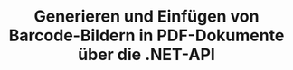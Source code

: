 ---
############################# Static ############################
layout: "auto-gen-gist"
draft: false
path: "de/assembly/net/barcode/pdf/"
otherformats: HTML XPS TIFF MHTML TXT XAML EPUB SVG PS PCL XML OXPS MD EML EMLX MSG 

############################# Head ############################
head_title: "Erstellen und fügen Sie Barcode-Bilder in Dokumenten und E-Mails über .NET hinzu"
head_description: "GroupDocs.Assembly .NET API ermöglicht Entwicklern das dynamische Generieren und Einfügen von Barcode-Bildern in Dokumente (PDF DOC, DOCX, RTF, XLSX, CSV, PPTX) und E-Mail-Nachrichten mit Leichtigkeit."

############################# Header ############################
title: "Generieren und Einfügen von Barcode-Bildern in PDF-Dokumente über die .NET-API"
description: "GroupDocs.Assembly .NET bietet vollständige Unterstützung für die dynamische Erstellung, Bearbeitung und Hinzufügung von Barcode-Bildern in PDF-Dokumenten mithilfe der C#- und VB.NET-API."

######################### Download Button #######################
button:
    enable: true

############################# About ############################
about:
    enable: true
    title: "Wie führe ich eine Barcode-Bildgenerierung in Dokumenten durch?"
    content: |
       Diese Seite hilft Benutzern zu verstehen und zu lernen, wie sie Barcode-Bilder dynamisch generieren und in ihre Dokumente und E-Mail-Nachrichten in C#, ASP.NET und anderen .NET-bezogenen Anwendungen einfügen. GroupDocs.Assembly .NET ist eine sehr leistungsfähige API, die Benutzern die Möglichkeit gibt, Berichte in vielen führenden Dateiformaten innerhalb ihrer eigenen .NET-Anwendungen ohne externe Abhängigkeiten zu automatisieren und zu generieren. Es unterstützt einige sehr gängige Dateiformate wie PDF, HTML, Outlook-E-Mail, Microsoft Office Word, Excel-Arbeitsblätter, PowerPoint-Präsentationen und Folien. Es unterstützt vollständig einige gängige lineare und 2D-Barcode-Symbologien. Sie können auch die Barcode-Bildgröße, die Vorder- und Rückseitenfarben, die Schriftart und die Platzierung des Barcode-Textes, die Auflösung des Barcode-Bildes und mehr ganz einfach anpassen. Es unterstützt auch die Erstellung benutzerdefinierter Dokumente aus Vorlagen und erhaltenen Daten aus verschiedenen Quellen wie Datenbanken, XML, JSON, OData, Objekten und mehr. 

############################# content ############################
steps:
    enable: true
    block:
    - title_left: "Barcode-Generierung in PDF-Dokumenten über .NET"
      content_left: |
       GroupDocs.Assembly .NET bietet vollständige Unterstützung für das Hinzufügen und Verwalten von Barcodes in PDF-Dokumenten. Das folgende C# .NET-Codebeispiel zeigt, wie Barcodebilder generiert und in ein PDF-Dokument eingefügt werden. 

      title_right: "So verwenden Sie Barcode-Bilder in PDF"
      content_right: |
        * Erstellen Sie eine Instanz von [DocumentAssembler](https://apireference.groupdocs.com/assembly/net/groupdocs.assembly/documentassembler) 
        * Rufen Sie die Methode [AssembleDocument](https://apireference.groupdocs.com/assembly/net/groupdocs.assembly.documentassembler/assembledocument/methods/1) mit den folgenden Parametern auf
            * Stream, um ein Vorlagendokument zu lesen.
            * Stream, um das resultierende Dokument zu schreiben.
            * Zusätzliche Optionen zum Laden und Speichern von Dokumenten.
            * Informationen zu Datenquellenobjekten.

      gisthash: "8576f622912b355ce69966077033dcac"
      gistfile: "generate_barcodes_in_spreadsheets.cs"

    - title_left: "Legen Sie die Barcode-Bildauflösung in PDF über .NET fest"
      content_left: |
       GroupDocs.Assembly .NET bietet vollständige Unterstützung für das Hinzufügen und Verwalten von Barcodes in PDF-Dokumenten. Sie können die Barcode-Auflösung ganz einfach mit nur wenigen Codezeilen einstellen. Mit dem folgenden Code können Benutzer die horizontale und vertikale Auflösung auf 300 DPI einstellen. 

      title_right: "Verbesserte Barcode-Auflösung in PDF"
      content_right: |
        * Erstellen Sie eine Instanz von [DocumentAssembler](https://apireference.groupdocs.com/assembly/net/groupdocs.assembly/documentassembler) 
        * Rufen Sie die BarcodeSettings.Resolution-Methode auf, um die Auflösung des Barcodebilds auf 300 DPI festzulegen. 

      gisthash: "9d8d743bd67b4bce5a4a7f1250deef26"
      gistfile: "set_barcode_image_resolution.cs"
      

    - title_left: "System Anforderungen"
      content_left: |
        GroupDocs.Assembly .NET-APIs werden auf allen wichtigen Plattformen und Betriebssystemen unterstützt. Eine vollständige Anleitung zu den Systemanforderungen finden Sie unter [Systemanforderungen](https://docs.groupdocs.com/assembly/net/system-requirements/). Bevor Sie den folgenden Code ausführen, stellen Sie bitte sicher, dass die folgenden Voraussetzungen auf Ihrem installiert sind System:
         * Betriebssysteme: Microsoft Windows, Linux, MacOS
         * Entwicklungsumgebung: Visual Studio, Xamarin, MonoDevelop usw
         * Frameworks: .NET Framework, .NET Standard, .NET Core, Mono
         * Holen Sie sich die neueste Version der GroupDocs.Assembly .NET-APIs von [NuGet](https://www.nuget.org/packages/GroupDocs.Assembly/)
        
      title_right: "Warum GroupDocs.Assembly verwenden"
      content_right: |
         * Erlauben Sie Benutzern, benutzerdefinierte Dokumente aus Vorlagen zu erstellen.
         * Zum Erstellen und Automatisieren von Dokumenten ist keine zusätzliche Software erforderlich
         * Fähigkeit, ein Ausgabedokument basierend auf der Datenquelle zu generieren
         * Fügen Sie den Dokumentinhalt dynamisch in den Bericht ein
         * E-Mail-Anhänge dynamisch anhängen und Hyperlinks in Berichte einfügen
         * Automatisches Entfernen leerer Absätze
         * Volle Unterstützung für mehrere Datenformate
         * Unterstützung für dynamische E-Mail-Anhänge

demos:
    enable: true
        

more_formats:
    enable: true


back_to_top:
    enable: true
---